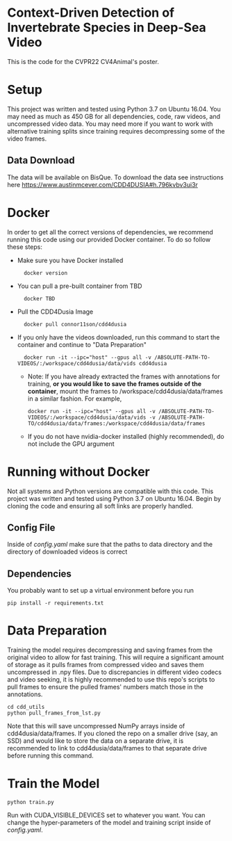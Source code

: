 # Context-Driven Detection of Invertebrate Species in Deep-Sea Video

This is the code for the CVPR22 CV4Animal's poster.

# Setup
This project was written and tested using Python 3.7 on Ubuntu 16.04.  You may need as much as 450 GB for all dependencies, code, raw videos, and uncompressed video data. You may need more if you want to work with alternative training splits since training requires decompressing some of the video frames.

##  Data Download
The data will be available on BisQue. To download the data see instructions here https://www.austinmcever.com/CDD4DUSIA#h.796kvbv3ui3r


# Docker
In order to get all the correct versions of dependencies, we recommend running this code using our provided Docker container. To do so follow these steps:

        
* Make sure you have Docker installed

        docker version
        
* You can pull a pre-built container from TBD 

        docker TBD

* Pull the CDD4Dusia Image

        docker pull connor11son/cdd4dusia

* If you only have the videos downloaded, run this command to start the container and continue to "Data Preparation"

        docker run -it --ipc="host" --gpus all -v /ABSOLUTE-PATH-TO-VIDEOS/:/workspace/cdd4dusia/data/vids cdd4dusia

  * Note: If you have already extracted the frames with annotations for training, **or you would like to save the frames outside of the container**, mount the frames to /workspace/cdd4dusia/data/frames in a similar fashion. For example, 

        docker run -it --ipc="host" --gpus all -v /ABSOLUTE-PATH-TO-VIDEOS/:/workspace/cdd4dusia/data/vids -v /ABSOLUTE-PATH-TO/cdd4dusia/data/frames:/workspace/cdd4dusia/data/frames

  * If you do not have nvidia-docker installed (highly recommended), do  not include the GPU argument

        

# Running without Docker
Not all systems and Python versions are compatible with this code. This project was written and tested using Python 3.7 on Ubuntu 16.04. Begin by cloning the code and ensuring all soft links are properly handled.

##  Config File
Inside of *config.yaml* make sure that the paths to data directory and the directory of downloaded videos is correct

##  Dependencies
You probably want to set up a virtual environment before you run

    pip install -r requirements.txt

# Data Preparation
Training the model requires decompressing and saving frames from the original video to allow for fast training. This will require a significant amount of storage as it pulls frames from compressed video and saves them uncompressed in .npy files. Due to discrepancies in different video codecs and video seeking, it is highly recommended to use this repo's scripts to pull frames to ensure the pulled frames' numbers match those in the annotations.

    cd cdd_utils
    python pull_frames_from_lst.py

Note that this will save uncompressed NumPy arrays inside of cdd4dusia/data/frames. If you cloned the repo on a smaller drive (say, an SSD) and would like to store the data on a separate drive, it is recommended to link to cdd4dusia/data/frames to that separate drive before running this command.

# Train the Model

    python train.py
Run with CUDA_VISIBLE_DEVICES set to whatever you want. You can change the hyper-parameters of the model and training script inside of *config.yaml*.
